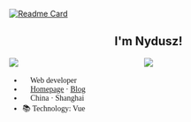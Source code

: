 <!-- reference: https://github.com/anuraghazra/github-readme-stats -->
<!-- reference: https://github.com/anran758/anran758 -->
[![Readme Card](https://github-readme-stats.vercel.app/api/pin/?username=anuraghazra&repo=github-readme-stats)](https://github.com/anuraghazra/github-readme-stats)

<h2 align="center">I'm Nydusz! </h2>

<p>
  <img style="min-width: 240px;" src="https://github-readme-stats.vercel.app/api/top-langs/?username=nydusz&text_color=586069&layout=compact&hide_border=true&bg_color=fff&title_color=0366d6&count_private=true&include_all_commits=true&hide=html&langs_count=7" />
  <img style="min-width: 240px;" src="https://github-readme-stats.vercel.app/api?username=nydusz&count_private=true&show_icons=true&icon_color=222&title_color=0366d6&text_color=586069&bg_color=fff&hide=issues&hide_border=true&include_all_commits=true" />
</p>

<section style="font-family: consolar;">

- 🎉 Web developer
- 🔖 [Homepage](https://codepen.io/nydusz/pen/vYgPqZa) · [Blog](https://nydusz.gitee.io/)
- 📌 China · Shanghai
- 📚 Technology: Vue

</section>
